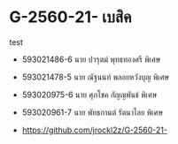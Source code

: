 # G-2560-21- เบสิค
test
- 593021486-6 นาย ปวรุตม์ พุทธทองศรี  พิเศษ

- 593021478-5 นาย ณัฐนนท์ พลอยหวังบุญ  พิเศษ

- 593020975-6 นาย ศุภโชค กัญญพันธ์  พิเศษ

- 593020961-7 นาย พัทธกานต์ รัตนาไลย  พิเศษ

- https://github.com/jrockl2z/G-2560-21-